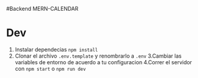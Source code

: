 #Backend MERN-CALENDAR

# Dev

1. Instalar dependecias `npm install`
2. Clonar el archivo `.env.template` y renombrarlo a `.env`
3.Cambiar las variables de entorno de acuerdo a tu configuracion
4.Correr el servidor con `npm start` o `npm run dev`
